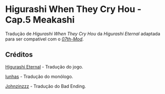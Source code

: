 # Higurashi When They Cry Hou - Cap.5 Meakashi

Tradução de _Higurashi When They Cry Hou_ da _Higurashi Eternal_ adaptada para ser compatível com o [_07th-Mod_](https://07th-mod.com).

## Créditos

[Higurashi Eternal](https://higurashieternal.wordpress.com/) - Tradução do jogo.

[lunhas](https://www.youtube.com/@lunhasz) - Tradução do monólogo.

[Johnzinzzz](https://twitter.com/Johnzinzzz) - Tradução do Bad Ending.
